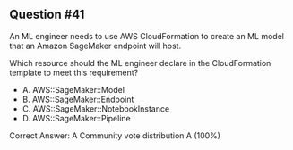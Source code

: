 ## Question #41

An ML engineer needs to use AWS CloudFormation to create an ML model that an Amazon SageMaker endpoint will host.

Which resource should the ML engineer declare in the CloudFormation template to meet this requirement?

- A. AWS::SageMaker::Model
- B. AWS::SageMaker::Endpoint
- C. AWS::SageMaker::NotebookInstance
- D. AWS::SageMaker::Pipeline 

Correct Answer: 
A Community vote distribution A (100%)